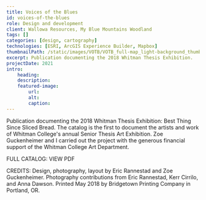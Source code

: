 ```yaml
---
title: Voices of the Blues
id: voices-of-the-blues
role: Design and development
client: Wallowa Resources, My Blue Mountains Woodland
tags: []
categories: [design, cartography]
technologies: [ESRI, ArcGIS Experience Builder, Mapbox]
thumbnailPath: /static/images/VOTB/VOTB_full-map_light-background_thumbnail.jpg
excerpt: Publication documenting the 2018 Whitman Thesis Exhibition.
projectDate: 2021
intro: 
	heading: 
	description: 
	featured-image:
		url:
		alt:
		caption:
---
```



Publication documenting the 2018 Whitman Thesis Exhibition: Best Thing Since Sliced Bread. The catalog is the first to document the artists and work of Whitman College's annual Senior Thesis Art Exhibition. Zoe Guckenheimer and I carried out the project with the generous financial support of the Whitman College Art Department.

FULL CATALOG: VIEW PDF

CREDITS:
Design, photography, layout by Eric Rannestad and Zoe Guckenheimer. Photography contributions from Eric Rannestad, Kerr Cirrilo, and Anna Dawson. Printed May 2018 by Bridgetown Printing Company in Portland, OR.